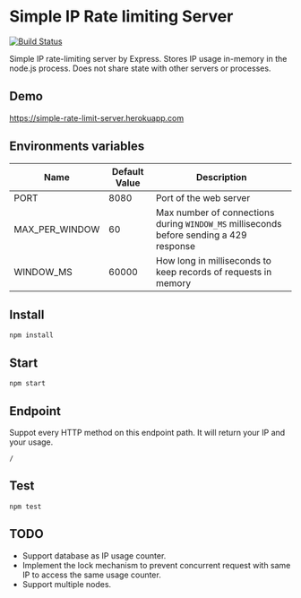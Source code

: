 # Simple IP Rate limiting Server

[![Build Status](https://travis-ci.org/ColaCheng/rate-limit-server.svg?branch=master)](https://travis-ci.org/ColaCheng/rate-limit-server)

Simple IP rate-limiting server by Express. Stores IP usage in-memory in the node.js process. Does not share state with other servers or processes.

## Demo

https://simple-rate-limit-server.herokuapp.com

## Environments variables

|Name|Default Value|Description|
|----|-------------|-----------|
|PORT|8080|Port of the web server|
|MAX_PER_WINDOW|60|Max number of connections during `WINDOW_MS` milliseconds before sending a 429 response|
|WINDOW_MS|60000|How long in milliseconds to keep records of requests in memory|

## Install

```
npm install
```

## Start

```
npm start
```

## Endpoint

Suppot every HTTP method on this endpoint path. It will return your IP and your usage.

```
/
```

## Test

```
npm test
```

## TODO

* Support database as IP usage counter.
* Implement the lock mechanism to prevent concurrent request with same IP to access the same usage counter.
* Support multiple nodes.